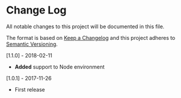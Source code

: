 # Change Log
All notable changes to this project will be documented in this file.

The format is based on [Keep a Changelog](http://keepachangelog.com/)
and this project adheres to [Semantic Versioning](http://semver.org/).

[1.1.0] - 2018-02-11
- **Added** support to Node environment

[1.0.1] - 2017-11-26
- First release